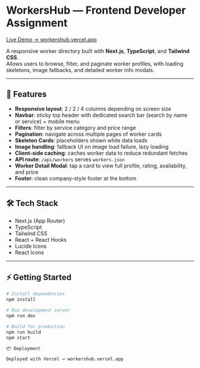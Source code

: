 # WorkersHub — Frontend Developer Assignment

[Live Demo → workershub.vercel.app](https://workershub.vercel.app/)

A responsive worker directory built with **Next.js**, **TypeScript**, and **Tailwind CSS**.  
Allows users to browse, filter, and paginate worker profiles, with loading skeletons, image fallbacks, and detailed worker info modals.

---

## 🚀 Features

- **Responsive layout**: 2 / 2 / 4 columns depending on screen size  
- **Navbar**: sticky top header with dedicated search bar (search by name or service) + mobile menu  
- **Filters**: filter by service category and price range  
- **Pagination**: navigate across multiple pages of worker cards  
- **Skeleton Cards**: placeholders shown while data loads  
- **Image handling**: fallback UI on image load failure, lazy loading  
- **Client-side caching**: caches worker data to reduce redundant fetches  
- **API route**: `/api/workers` serves `workers.json`  
- **Worker Detail Modal**: tap a card to view full profile, rating, availability, and price  
- **Footer**: clean company-style footer at the bottom  

---

## 🛠 Tech Stack

- Next.js (App Router)  
- TypeScript  
- Tailwind CSS  
- React + React Hooks  
- Lucide Icons  
- React Icons  

---

## ⚡️ Getting Started

```bash
# Install dependencies
npm install

# Run development server
npm run dev

# Build for production
npm run build
npm start

📦 Deployment

Deployed with Vercel → workershub.vercel.app